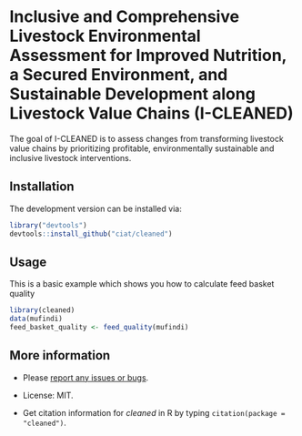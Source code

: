# Inclusive and Comprehensive Livestock Environmental Assessment for Improved Nutrition, a Secured Environment, and Sustainable Development along Livestock Value Chains (I-CLEANED)

The goal of I-CLEANED is to assess changes from transforming livestock value chains by prioritizing profitable, environmentally sustainable and inclusive livestock interventions.

## Installation

The development version can be installed via:

``` r
library("devtools")
devtools::install_github("ciat/cleaned")
```

## Usage

This is a basic example which shows you how to calculate feed basket quality

``` r
library(cleaned)
data(mufindi)
feed_basket_quality <- feed_quality(mufindi)
```

## More information

  - Please [report any issues or bugs](https://github.com/ciat/cleaned/issues).

  - License: MIT.

  - Get citation information for *cleaned* in R by typing `citation(package = "cleaned")`.


